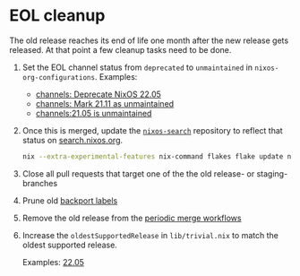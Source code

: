 # EOL cleanup

The old release reaches its end of life one month after the new release
gets released. At that point a few cleanup tasks need to be done.

1. Set the EOL channel status from `deprecated` to `unmaintained` in `nixos-org-configurations`. Examples:
    - [channels: Deprecate NixOS 22.05](https://github.com/NixOS/nixos-org-configurations/pull/229)
    - [channels: Mark 21.11 as unmaintained](https://github.com/NixOS/nixos-org-configurations/pull/211)
    - [channels:21.05 is unmaintained](https://github.com/NixOS/nixos-org-configurations/pull/201)

1. Once this is merged, update the [`nixos-search`](https://github.com/NixOS/nixos-search)
   repository to reflect that status on [search.nixos.org](https://search.nixos.org).

   ```bash
   nix --extra-experimental-features nix-command flakes flake update nixos-org-configurations
   ```

1. Close all pull requests that target one of the the old release- or staging-branches

1. Prune old [backport labels](https://github.com/NixOS/nixpkgs/labels?q=backport)

1. Remove the old release from the [periodic merge workflows](https://github.com/NixOS/nixpkgs/commit/8befefd1a72da597bdb1d01e97127e0c9866912e)

1. Increase the `oldestSupportedRelease` in `lib/trivial.nix` to match
   the oldest supported release.

   Examples: [22.05](https://github.com/NixOS/nixpkgs/pull/180152)
